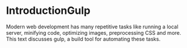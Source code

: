 # IntroductionGulp
Modern web development has many repetitive tasks like running a local server, minifying code, optimizing images, preprocessing CSS and more. This text discusses gulp, a build tool for automating these tasks.
